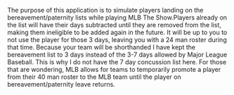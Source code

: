The purpose of this application is to simulate players landing on the bereavement/paternity lists while playing MLB The Show.Players already on the list will have their days subtracted until they are removed from the list, making them ineligible to be added again in the future. It will be up to you to not use the player for those 3 days, leaving you with a 24 man roster during that time. Because your team will be shorthanded I have kept the bereavement list to 3 days instead of the 3-7 days allowed by Major League Baseball. This is why I do not have the 7 day concussion list here. For those that are wondering, MLB allows for teams to temporarily promote a player from their 40 man roster to the MLB team until the player on bereavement/paternity leave returns.